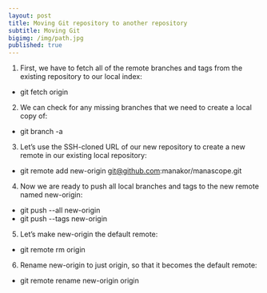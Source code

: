```yaml
---
layout: post
title: Moving Git repository to another repository
subtitle: Moving Git
bigimg: /img/path.jpg
published: true
---
```


1. First, we have to fetch all of the remote branches and tags from the existing repository to our local index:

 - git fetch origin

2. We can check for any missing branches that we need to create a local copy of:

 - git branch -a

3. Let’s use the SSH-cloned URL of our new repository to create a new remote in our existing local repository:

 - git remote add new-origin git@github.com:manakor/manascope.git

4. Now we are ready to push all local branches and tags to the new remote named new-origin:

 - git push --all new-origin 
 - git push --tags new-origin

5. Let’s make new-origin the default remote:

 - git remote rm origin

6. Rename new-origin to just origin, so that it becomes the default remote:

 - git remote rename new-origin origin
